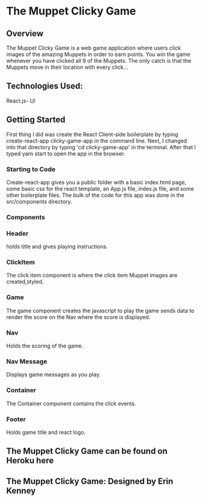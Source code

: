 # The Muppet Clicky Game


## Overview
The Muppet Clicky Game is a web game application where users click images of the amazing Muppets in order to earn points. You win the game whenever you have clicked all 9 of the Muppets. The only catch is that the Muppets move in their location with every click...

## Technologies Used:

React.js- UI

## Getting Started
First thing I did was create the React Client-side boilerplate by typing create-react-app clicky-game-app in the command line. Next, I changed into that directory by typing 'cd clicky-game-app' in the terminal. After that I typed yarn start to open the app in the browser.

### Starting to Code
Create-react-app gives you a public folder with a basic index.html page, some basic css for the react template, an App.js file, index.js file, and some other boilerplate files.  The bulk of the code for this app was done in the src/components directory. 

### Components

### Header 
holds title and gives playing instructions.

### ClickItem
The click item component is where the click item Muppet images are created,styled.

### Game
The game component creates the javascript to play the game sends data to render the score on the Nav where the score is displayed.

### Nav
Holds the scoring of the game.

### Nav Message
Displays game messages as you play. 

### Container
The Container component contains the click events.

### Footer 
Holds game title and react logo.

## The Muppet Clicky Game can be found on Heroku here

## The Muppet Clicky Game:  Designed by Erin Kenney 
